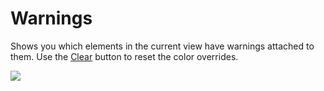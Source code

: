 # Warnings

Shows you which elements in the current view have warnings attached to them. Use the [Clear](../Clear.pushbutton/README.md) button to reset the color overrides.

![](https://media.giphy.com/media/J7Xz2i3IZOzowZBOuG/giphy.gif)